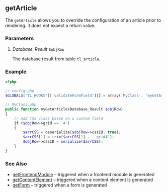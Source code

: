 getArticle
----------

The `getArticle` allows you to override the configuration of an article prior to rendering. It does not expect a return value.


### Parameters ###

1. *Database_Result* `$objRow`
	
	The database result from table `tl_article`.


### Example ###

```php
<?php

// config.php
$GLOBALS['TL_HOOKS']['validateFormField'][] = array('MyClass', 'myGetArticle');

// MyClass.php
public function myGetArticle(Database_Result $objRow)
{
	// Add CSS class based on a custom field
	if ($objRow->grid == '4')
	{
		$arrCSS = deserialize($objRow->cssID, true);
		$arrCSS[1] = trim($arrCSS[1] . ' grid4');
		$objRow->cssID = serialize($arrCSS);
	}
}
```


### See Also ###

- [getFrontendModule](getFrontendModule.md) – triggered when a frontend module is generated
- [getContentElement](getContentElement.md) – triggered when a content element is generated
- [getForm](getForm.md) – triggered when a form is generated

